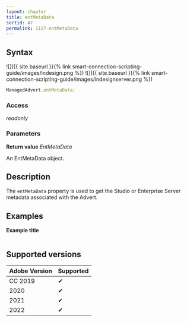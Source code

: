 ```yaml
---
layout: chapter
title: entMetaData
sortid: 47
permalink: 1127-entMetaData
---
```

## Syntax

![]({{ site.baseurl }}{% link smart-connection-scripting-guide/images/indesign.png %}) ![]({{ site.baseurl }}{% link smart-connection-scripting-guide/images/indesignserver.png %})
```javascript
ManagedAdvert.entMetaData;
```

### Access

*readonly*

### Parameters

**Return value** *EntMetaData*

An EntMetaData object.

## Description

The `entMetaData` property is used to get the Studio or Enterprise Server metadata associated with the Advert.

## Examples

**Example title**

```javascript
```

## Supported versions

| Adobe Version | Supported |
|---------------|---------|
| CC 2019       | ✔       |
| 2020          | ✔       |
| 2021          | ✔       |
| 2022          | ✔         |
